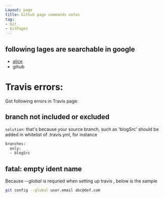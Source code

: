 ```yaml
---
Layout: page
title: Github page commands notes
tag:
- Git
- GitPages
---
```

## following lages are searchable in google 

- [alice](http://byalice.github.io/2016/06/04/Build-Blog/)
- gihub

# Travis errors:

 Got following errors in Travis page:

## branch not included or excluded

`solution`: that's because your source branch, such as 'blogSrc' should be added in whitelist of .travis.yml, for instance

```sh
branches:
  only:
  - blogSrc
```

## fatal: empty ident name
Because *--global* is requried when setting up travis , below is the sample
```sh
git config --global user.email abc@def.com
```
